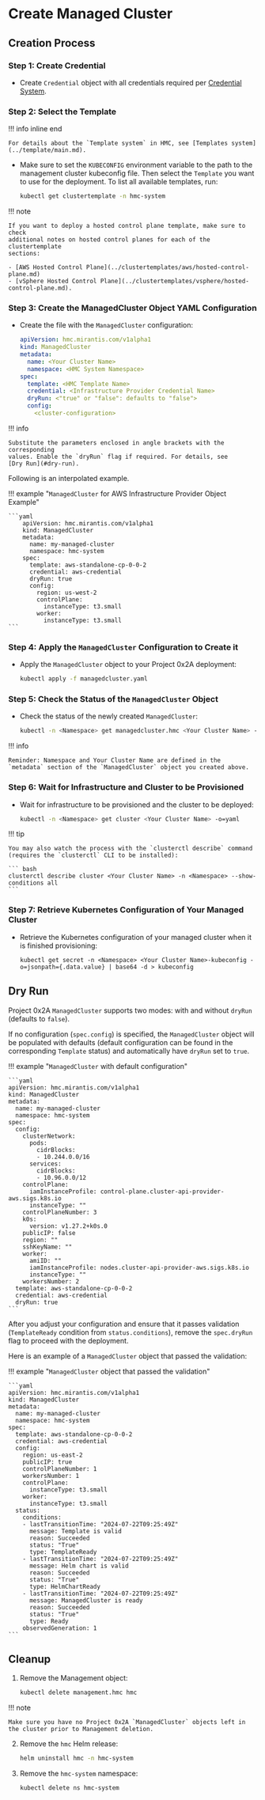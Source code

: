 # Create Managed Cluster

## Creation Process 

### Step 1: Create Credential

- Create `Credential` object with all credentials required per [Credential System](../credential/main.md).

### Step 2: Select the Template

!!! info inline end 

    For details about the `Template system` in HMC, see [Templates system](../template/main.md).

- Make sure to set the `KUBECONFIG` environment variable to the path to the
  management cluster kubeconfig file.  Then select the `Template` you want to
  use for the deployment. To list all available templates, run:

  ```bash
  kubectl get clustertemplate -n hmc-system
  ```

!!! note

    If you want to deploy a hosted control plane template, make sure to check
    additional notes on hosted control planes for each of the clustertemplate
    sections:
    
    - [AWS Hosted Control Plane](../clustertemplates/aws/hosted-control-plane.md)
    - [vSphere Hosted Control Plane](../clustertemplates/vsphere/hosted-control-plane.md).

### Step 3: Create the ManagedCluster Object YAML Configuration

- Create the file with the `ManagedCluster` configuration:

    ```yaml
    apiVersion: hmc.mirantis.com/v1alpha1
    kind: ManagedCluster
    metadata:
      name: <Your Cluster Name>
      namespace: <HMC System Namespace>
    spec:
      template: <HMC Template Name>
      credential: <Infrastructure Provider Credential Name>
      dryRun: <"true" or "false": defaults to "false">
      config:
        <cluster-configuration>
    ```
!!! info

    Substitute the parameters enclosed in angle brackets with the corresponding
    values. Enable the `dryRun` flag if required. For details, see
    [Dry Run](#dry-run).

Following is an interpolated example.

!!! example "`ManagedCluster` for AWS Infrastructure Provider Object Example"

    ```yaml
        apiVersion: hmc.mirantis.com/v1alpha1
        kind: ManagedCluster
        metadata:
          name: my-managed-cluster
          namespace: hmc-system
        spec:
          template: aws-standalone-cp-0-0-2
          credential: aws-credential
          dryRun: true
          config:
            region: us-west-2
            controlPlane:
              instanceType: t3.small
            worker:
              instanceType: t3.small
    ```

### Step 4: Apply the `ManagedCluster` Configuration to Create it

- Apply the `ManagedCluster` object to your Project 0x2A deployment:

	```bash
	kubectl apply -f managedcluster.yaml
	```

### Step 5: Check the Status of the `ManagedCluster` Object

- Check the status of the newly created `ManagedCluster`:

	```bash
	kubectl -n <Namespace> get managedcluster.hmc <Your Cluster Name> -o=yaml
	```

!!! info 

    Reminder: Namespace and Your Cluster Name are defined in the `metadata` section of the `ManagedCluster` object you created above.

### Step 6: Wait for Infrastructure and Cluster to be Provisioned

- Wait for infrastructure to be provisioned and the cluster to be deployed:

	```bash
	kubectl -n <Namespace> get cluster <Your Cluster Name> -o=yaml
	```

!!! tip

    You may also watch the process with the `clusterctl describe` command
    (requires the `clusterctl` CLI to be installed):

    ``` bash
    clusterctl describe cluster <Your Cluster Name> -n <Namespace> --show-conditions all
    ```

### Step 7: Retrieve Kubernetes Configuration of Your Managed Cluster

- Retrieve the Kubernetes configuration of your managed cluster when it is finished provisioning:

    ```
    kubectl get secret -n <Namespace> <Your Cluster Name>-kubeconfig -o=jsonpath={.data.value} | base64 -d > kubeconfig
    ```

## Dry Run

Project 0x2A `ManagedCluster` supports two modes: with and without `dryRun` (defaults to `false`).

If no configuration (`spec.config`) is specified, the `ManagedCluster` object will be populated with defaults
(default configuration can be found in the corresponding `Template` status) and automatically have `dryRun` set to `true`.

!!! example "`ManagedCluster` with default configuration"

    ```yaml
    apiVersion: hmc.mirantis.com/v1alpha1
    kind: ManagedCluster
    metadata:
      name: my-managed-cluster
      namespace: hmc-system
    spec:
      config:
        clusterNetwork:
          pods:
            cidrBlocks:
            - 10.244.0.0/16
          services:
            cidrBlocks:
            - 10.96.0.0/12
        controlPlane:
          iamInstanceProfile: control-plane.cluster-api-provider-aws.sigs.k8s.io
          instanceType: ""
        controlPlaneNumber: 3
        k0s:
          version: v1.27.2+k0s.0
        publicIP: false
        region: ""
        sshKeyName: ""
        worker:
          amiID: ""
          iamInstanceProfile: nodes.cluster-api-provider-aws.sigs.k8s.io
          instanceType: ""
        workersNumber: 2
      template: aws-standalone-cp-0-0-2
      credential: aws-credential
      dryRun: true
    ```

After you adjust your configuration and ensure that it passes validation (`TemplateReady` condition
from `status.conditions`), remove the `spec.dryRun` flag to proceed with the deployment.

Here is an example of a `ManagedCluster` object that passed the validation:

!!! example "`ManagedCluster` object that passed the validation"

    ```yaml
    apiVersion: hmc.mirantis.com/v1alpha1
    kind: ManagedCluster
    metadata:
      name: my-managed-cluster
      namespace: hmc-system
    spec:
      template: aws-standalone-cp-0-0-2
      credential: aws-credential
      config:
        region: us-east-2
        publicIP: true
        controlPlaneNumber: 1
        workersNumber: 1
        controlPlane:
          instanceType: t3.small
        worker:
          instanceType: t3.small
      status:
        conditions:
        - lastTransitionTime: "2024-07-22T09:25:49Z"
          message: Template is valid
          reason: Succeeded
          status: "True"
          type: TemplateReady
        - lastTransitionTime: "2024-07-22T09:25:49Z"
          message: Helm chart is valid
          reason: Succeeded
          status: "True"
          type: HelmChartReady
        - lastTransitionTime: "2024-07-22T09:25:49Z"
          message: ManagedCluster is ready
          reason: Succeeded
          status: "True"
          type: Ready
        observedGeneration: 1
    ```

<!-- This Cleanup section describes uninstalling project 0x2A from the super cluster and hence should be in it's own file. -->

## Cleanup

1. Remove the Management object:

	```bash
	kubectl delete management.hmc hmc
	```

!!! note

    Make sure you have no Project 0x2A `ManagedCluster` objects left in the cluster prior to Management deletion.

2. Remove the `hmc` Helm release:

	```bash
	helm uninstall hmc -n hmc-system
	```

3. Remove the `hmc-system` namespace:

	```bash
	kubectl delete ns hmc-system
	```
